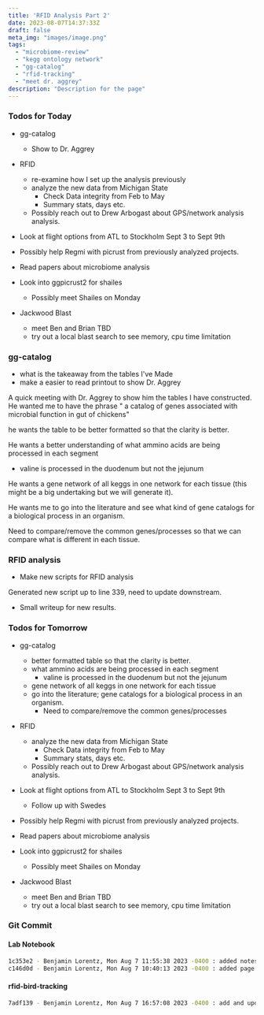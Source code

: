 ```yaml
---
title: 'RFID Analysis Part 2'
date: 2023-08-07T14:37:33Z
draft: false
meta_img: "images/image.png"
tags:
  - "microbiome-review"
  - "kegg ontology network"
  - "gg-catalog"
  - "rfid-tracking"
  - "meet dr. aggrey"
description: "Description for the page"
---
```


### Todos for Today

- gg-catalog
  - Show to Dr. Aggrey

- RFID
  - re-examine how I set up the analysis previously
  - analyze the new data from Michigan State
    - Check Data integrity from Feb to May
    - Summary stats, days etc.
  - Possibly reach out to Drew Arbogast about GPS/network analysis analysis. 

- Look at flight options from ATL to Stockholm Sept 3 to Sept 9th
- Possibly help Regmi with picrust from previously analyzed projects. 
 
- Read papers about microbiome analysis

- Look into ggpicrust2 for shailes
  - Possibly meet Shailes on Monday
  
- Jackwood Blast
  - meet Ben and Brian TBD
  - try out a local blast search to see memory, cpu time limitation
  
### gg-catalog

- what is the takeaway from the tables I've Made
- make a easier to read printout to show Dr. Aggrey

A quick meeting with Dr. Aggrey to show him the tables I have constructed. He wanted me to have the phrase " a catalog of genes associated with microbial function in gut of chickens"

he wants the table to be better formatted so that the clarity is better.

He wants a better understanding of what ammino acids are being processed in each segment
  - valine is processed in the duodenum but not the jejunum
  
He wants a gene network of all keggs in one network for each tissue (this might be a big undertaking but we will generate it).

He wants me to go into the literature and see what kind of gene catalogs for a biological process in an organism. 

Need to compare/remove the common genes/processes so that we can compare what is different in each tissue. 

### RFID analysis

- Make new scripts for RFID analysis

Generated new script up to line 339, need to update downstream.
  
- Small writeup for new results. 

### Todos for Tomorrow

- gg-catalog
  - better formatted table so that the clarity is better.
  - what ammino acids are being processed in each segment
    - valine is processed in the duodenum but not the jejunum
  - gene network of all keggs in one network for each tissue
  - go into the literature; gene catalogs for a biological process in an organism.
      - Need to compare/remove the common genes/processes 
      
- RFID
  - analyze the new data from Michigan State
    - Check Data integrity from Feb to May
    - Summary stats, days etc.
  - Possibly reach out to Drew Arbogast about GPS/network analysis analysis. 

- Look at flight options from ATL to Stockholm Sept 3 to Sept 9th
  - Follow up with Swedes
- Possibly help Regmi with picrust from previously analyzed projects. 
 
- Read papers about microbiome analysis

- Look into ggpicrust2 for shailes
  - Possibly meet Shailes on Monday
  
- Jackwood Blast
  - meet Ben and Brian TBD
  - try out a local blast search to see memory, cpu time limitation
  
### Git Commit

#### Lab Notebook

```bash
1c353e2 - Benjamin Lorentz, Mon Aug 7 11:55:38 2023 -0400 : added notes for before lunch
c146d0d - Benjamin Lorentz, Mon Aug 7 10:40:13 2023 -0400 : added page for Monday
```

#### rfid-bird-tracking

```bash
7adf139 - Benjamin Lorentz, Mon Aug 7 16:57:08 2023 -0400 : add and update room_2_set_2
```
